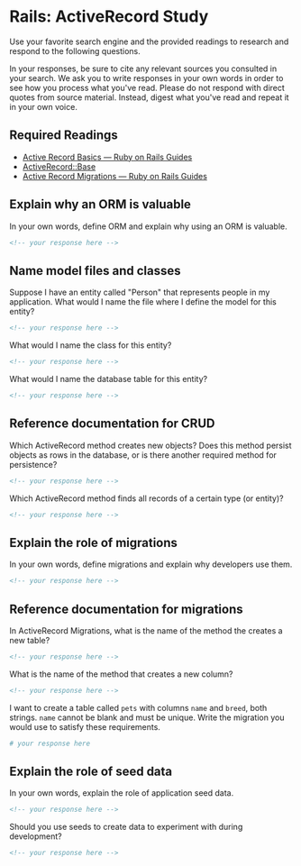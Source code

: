 # Rails: ActiveRecord Study

Use your favorite search engine and the provided readings to research and
respond to the following questions.

In your responses, be sure to cite any relevant sources you consulted in your
search. We ask you to write responses in your own words in order to see how you
process what you've read. Please do not respond with direct quotes from source
material. Instead, digest what you've read and repeat it in your own voice.

## Required Readings

-   [Active Record Basics — Ruby on Rails Guides](http://guides.rubyonrails.org/active_record_basics.html)
-   [ActiveRecord::Base](http://api.rubyonrails.org/classes/ActiveRecord/Base.html)
-   [Active Record Migrations — Ruby on Rails Guides](http://guides.rubyonrails.org/active_record_migrations.html)

## Explain why an ORM is valuable

In your own words, define ORM and explain why using an ORM is valuable.

```md
<!-- your response here -->
```

## Name model files and classes

Suppose I have an entity called "Person" that represents people in my
application. What would I name the file where I define the model for this
entity?

```md
<!-- your response here -->
```

What would I name the class for this entity?

```md
<!-- your response here -->
```

What would I name the database table for this entity?

```md
<!-- your response here -->
```

## Reference documentation for CRUD

Which ActiveRecord method creates new objects? Does this method persist objects
as rows in the database, or is there another required method for persistence?

```md
<!-- your response here -->
```

Which ActiveRecord method finds all records of a certain type (or entity)?

```md
<!-- your response here -->
```

## Explain the role of migrations

In your own words, define migrations and explain why developers use them.

```md
<!-- your response here -->
```

## Reference documentation for migrations

In ActiveRecord Migrations, what is the name of the method the creates a new
table?

```md
<!-- your response here -->
```

What is the name of the method that creates a new column?

```md
<!-- your response here -->
```

I want to create a table called `pets` with columns `name` and `breed`, both
strings. `name` cannot be blank and must be unique. Write the migration you
would use to satisfy these requirements.

```ruby
# your response here
```

## Explain the role of seed data

In your own words, explain the role of application seed data.

```md
<!-- your response here -->
```

Should you use seeds to create data to experiment with during development?

```md
<!-- your response here -->
```
